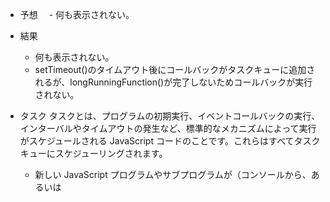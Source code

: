 - 予想
  　- 何も表示されない。

- 結果

  - 何も表示されない。
  - setTimeout()のタイムアウト後にコールバックがタスクキューに追加されるが、longRunningFunction()が完了しないためコールバックが実行されない。

- タスク
  タスクとは、プログラムの初期実行、イベントコールバックの実行、インターバルやタイムアウトの発生など、標準的なメカニズムによって実行がスケジュールされる JavaScript コードのことです。これらはすべてタスクキューにスケジューリングされます。
  - 新しい JavaScript プログラムやサブプログラムが（コンソールから、あるいは <script> 要素内のコードを実行して）直接実行されたとき。
  - イベントが発生し、イベントのコールバック関数がタスクキューに追加された場合。
  - setTimeout() または setInterval() で作成したタイムアウトまたはインターバルに達すると、対応するコールバックがタスクキューに追加されます。
